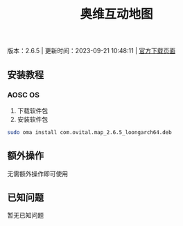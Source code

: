 ﻿---
id: 1781
title: 奥维互动地图
toc: true
weight: 1781
---

版本：2.6.5 | 更新时间：2023-09-21 10:48:11 | [官方下载页面](http://app.loongapps.cn/#/detail/1781)

## 安装教程 

### AOSC OS 

1. 下载软件包
2. 安装软件包

```bash
sudo oma install com.ovital.map_2.6.5_loongarch64.deb
```

## 额外操作

无需额外操作即可使用

## 已知问题

暂无已知问题

